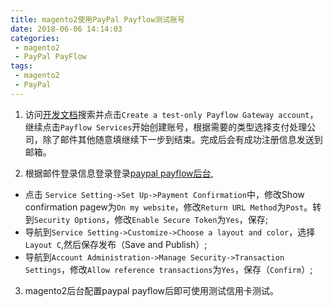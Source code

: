 ```yaml
---
title: magento2使用PayPal Payflow测试账号
date: 2018-06-06 14:14:03
categories:
 - magento2
 - PayPal PayFlow
tags:
 - magento2
 - PayPal
---
```

1. 访问[开发文档](https://developer.paypal.com/docs/classic/payflow/test_hosted_pages/)搜索并点击`Create a test-only Payflow Gateway account`，继续点击`Payflow Services`开始创建账号，根据需要的类型选择支付处理公司，除了邮件其他随意填继续下一步到结束。完成后会有成功注册信息发送到邮箱。

2. 根据邮件登录信息登录登录[paypal payflow后台](https://manager.paypal.com/),
 + 点击
`Service Setting->Set Up->Payment Confirmation`中，修改Show confirmation pagew为`On my website`，修改`Return URL Method`为`Post`。转到`Security Options`，修改`Enable Secure Token`为`Yes`，保存;
 + 导航到`Service Setting->Customize->Choose a layout and color`，选择`Layout C`,然后保存发布（Save and Publish）;
 + 导航到`Account Administration->Manage Security->Transaction Settings`，修改`Allow reference transactions`为`Yes`，保存（`Confirm`）;

3. magento2后台配置paypal payflow后即可使用测试信用卡测试。

